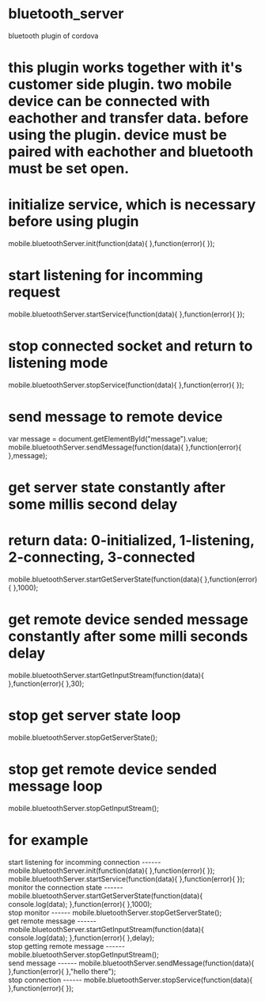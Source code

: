 # bluetooth_server
bluetooth plugin of cordova
# this plugin works together with it's customer side plugin. two mobile device can be connected with eachother and transfer data. before using the plugin. device must be paired with eachother and bluetooth must be set open. 

# initialize service, which is necessary before using plugin
mobile.bluetoothServer.init(function(data){
			},function(error){
			});

# start listening for incomming request
mobile.bluetoothServer.startService(function(data){
},function(error){
});

# stop connected socket and return to listening mode
mobile.bluetoothServer.stopService(function(data){
},function(error){
});

# send message to remote device
var message = document.getElementById("message").value;
mobile.bluetoothServer.sendMessage(function(data){
},function(error){
},message);

# get server state constantly after some millis second delay
# return data: 0-initialized, 1-listening, 2-connecting, 3-connected
mobile.bluetoothServer.startGetServerState(function(data){
},function(error){
},1000);

# get remote device sended message constantly after some milli seconds delay
mobile.bluetoothServer.startGetInputStream(function(data){
},function(error){
},30);

# stop get server state loop
mobile.bluetoothServer.stopGetServerState();

# stop get remote device sended message loop
mobile.bluetoothServer.stopGetInputStream();



# for example

start listening for incomming connection ------ 
mobile.bluetoothServer.init(function(data){
			},function(error){
			});
<br/>
mobile.bluetoothServer.startService(function(data){
},function(error){
});
<br/>
monitor the connection state ------ 
mobile.bluetoothServer.startGetServerState(function(data){
    console.log(data);
},function(error){
},1000);
<br/>
stop monitor ------ 
mobile.bluetoothServer.stopGetServerState();
<br/>
get remote message ------ 
mobile.bluetoothServer.startGetInputStream(function(data){
    console.log(data);
},function(error){
},delay);
<br/>
stop getting remote message ------ 
mobile.bluetoothServer.stopGetInputStream();
<br/>
send message ------ 
mobile.bluetoothServer.sendMessage(function(data){
},function(error){
},"hello there");
<br/>
stop connection ------ 
mobile.bluetoothServer.stopService(function(data){
},function(error){
});
